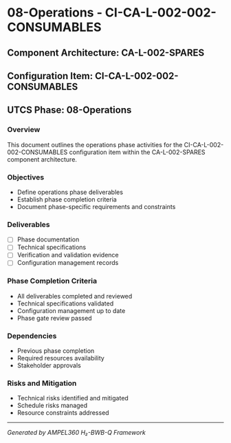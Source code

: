 # 08-Operations - CI-CA-L-002-002-CONSUMABLES

## Component Architecture: CA-L-002-SPARES
## Configuration Item: CI-CA-L-002-002-CONSUMABLES
## UTCS Phase: 08-Operations

### Overview
This document outlines the operations phase activities for the CI-CA-L-002-002-CONSUMABLES configuration item within the CA-L-002-SPARES component architecture.

### Objectives
- Define operations phase deliverables
- Establish phase completion criteria
- Document phase-specific requirements and constraints

### Deliverables
- [ ] Phase documentation
- [ ] Technical specifications
- [ ] Verification and validation evidence
- [ ] Configuration management records

### Phase Completion Criteria
- All deliverables completed and reviewed
- Technical specifications validated
- Configuration management up to date
- Phase gate review passed

### Dependencies
- Previous phase completion
- Required resources availability
- Stakeholder approvals

### Risks and Mitigation
- Technical risks identified and mitigated
- Schedule risks managed
- Resource constraints addressed

---
*Generated by AMPEL360 H₂-BWB-Q Framework*
